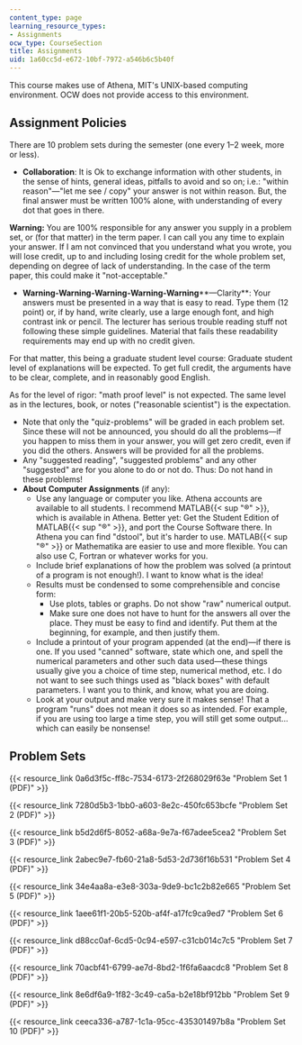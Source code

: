 ```yaml
---
content_type: page
learning_resource_types:
- Assignments
ocw_type: CourseSection
title: Assignments
uid: 1a60cc5d-e672-10bf-7972-a546b6c5b40f
---
```


This course makes use of Athena, MIT's UNIX-based computing environment. OCW does not provide access to this environment.

Assignment Policies
-------------------

There are 10 problem sets during the semester (one every 1–2 week, more or less).

*   **Collaboration**: It is Ok to exchange information with other students, in the sense of hints, general ideas, pitfalls to avoid and so on; i.e.: "within reason"—"let me see / copy" your answer is not within reason. But, the final answer must be written 100% alone, with understanding of every dot that goes in there.

**Warning:** You are 100% responsible for any answer you supply in a problem set, or (for that matter) in the term paper. I can call you any time to explain your answer. If I am not convinced that you understand what you wrote, you will lose credit, up to and including losing credit for the whole problem set, depending on degree of lack of understanding. In the case of the term paper, this could make it "not-acceptable."

*   **Warning-Warning-Warning-Warning-Warning****—Clarity**: Your answers must be presented in a way that is easy to read. Type them (12 point) or, if by hand, write clearly, use a large enough font, and high contrast ink or pencil. The lecturer has serious trouble reading stuff not following these simple guidelines. Material that fails these readability requirements may end up with no credit given.

For that matter, this being a graduate student level course: Graduate student level of explanations will be expected. To get full credit, the arguments have to be clear, complete, and in reasonably good English.

As for the level of rigor: "math proof level" is not expected. The same level as in the lectures, book, or notes ("reasonable scientist") is the expectation.

*   Note that only the "quiz-problems" will be graded in each problem set. Since these will not be announced, you should do all the problems—if you happen to miss them in your answer, you will get zero credit, even if you did the others. Answers will be provided for all the problems.
*   Any "suggested reading", "suggested problems" and any other "suggested" are for you alone to do or not do. Thus: Do not hand in these problems!
*   **About** **Computer Assignments** (if any):
    *   Use any language or computer you like. Athena accounts are available to all students. I recommend MATLAB{{< sup "®" >}}, which is available in Athena. Better yet: Get the Student Edition of MATLAB{{< sup "®" >}}, and port the Course Software there. In Athena you can find "dstool", but it's harder to use. MATLAB{{< sup "®" >}} or Mathematika are easier to use and more flexible. You can also use C, Fortran or whatever works for you.
    *   Include brief explanations of how the problem was solved (a printout of a program is not enough!). I want to know what is the idea!
    *   Results must be condensed to some comprehensible and concise form:
        *   Use plots, tables or graphs. Do not show "raw" numerical output.
        *   Make sure one does not have to hunt for the answers all over the place. They must be easy to find and identify. Put them at the beginning, for example, and then justify them.
    *   Include a printout of your program appended (at the end)—if there is one. If you used "canned" software, state which one, and spell the numerical parameters and other such data used—these things usually give you a choice of time step, numerical method, etc. I do not want to see such things used as "black boxes" with default parameters. I want you to think, and know, what you are doing.
    *   Look at your output and make very sure it makes sense! That a program "runs" does not mean it does so as intended. For example, if you are using too large a time step, you will still get some output... which can easily be nonsense!

Problem Sets
------------

{{< resource_link 0a6d3f5c-ff8c-7534-6173-2f268029f63e "Problem Set 1 (PDF)" >}}

{{< resource_link 7280d5b3-1bb0-a603-8e2c-450fc653bcfe "Problem Set 2 (PDF)" >}}

{{< resource_link b5d2d6f5-8052-a68a-9e7a-f67adee5cea2 "Problem Set 3 (PDF)" >}}

{{< resource_link 2abec9e7-fb60-21a8-5d53-2d736f16b531 "Problem Set 4 (PDF)" >}}

{{< resource_link 34e4aa8a-e3e8-303a-9de9-bc1c2b82e665 "Problem Set 5 (PDF)" >}}

{{< resource_link 1aee61f1-20b5-520b-af4f-a17fc9ca9ed7 "Problem Set 6 (PDF)" >}}

{{< resource_link d88cc0af-6cd5-0c94-e597-c31cb014c7c5 "Problem Set 7 (PDF)" >}}

{{< resource_link 70acbf41-6799-ae7d-8bd2-1f6fa6aacdc8 "Problem Set 8 (PDF)" >}}

{{< resource_link 8e6df6a9-1f82-3c49-ca5a-b2e18bf912bb "Problem Set 9 (PDF)" >}}

{{< resource_link ceeca336-a787-1c1a-95cc-435301497b8a "Problem Set 10 (PDF)" >}}